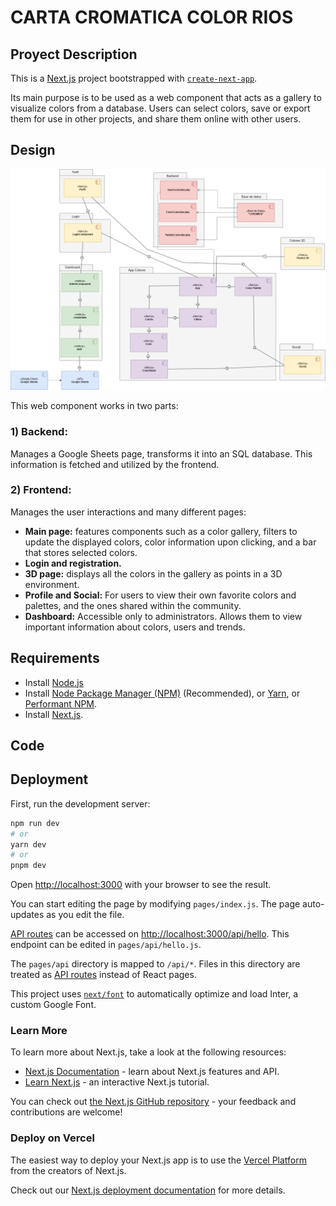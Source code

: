# CARTA CROMATICA COLOR RIOS

## Proyect Description

This is a [Next.js](https://nextjs.org/) project bootstrapped with [`create-next-app`](https://github.com/vercel/next.js/tree/canary/packages/create-next-app).

Its main purpose is to be used as a web component that acts as a gallery to visualize colors from a database. Users can select colors, save or export them for use in other projects, and share them online with other users.

## Design

![](Diagrama_colorrios.png)

This web component works in two parts:

### 1) Backend:

Manages a Google Sheets page, transforms it into an SQL database. This information is fetched and utilized by the frontend.

### 2) Frontend:
Manages the user interactions and many different pages:
- **Main page:** features components such as a color gallery, filters to update the displayed colors, color information upon clicking, and a bar that stores selected colors.
- **Login and registration.**
- **3D page:** displays all the colors in the gallery as points in a 3D environment.
- **Profile and Social:** For users to view their own favorite colors and palettes, and the ones shared within the community.
- **Dashboard:** Accessible only to administrators. Allows them to view important information about colors, users and trends.

## Requirements

- Install [Node.js](https://nodejs.org/en)
- Install [Node Package Manager (NPM)](https://docs.npmjs.com/downloading-and-installing-node-js-and-npm) (Recommended), or [Yarn](), or [Performant NPM](https://pnpm.io/installation).
- Install [Next.js](https://nextjs.org/docs/getting-started/installation).

## Code

## Deployment

First, run the development server:

```bash
npm run dev
# or
yarn dev
# or
pnpm dev
```

Open [http://localhost:3000](http://localhost:3000) with your browser to see the result.

You can start editing the page by modifying `pages/index.js`. The page auto-updates as you edit the file.

[API routes](https://nextjs.org/docs/api-routes/introduction) can be accessed on [http://localhost:3000/api/hello](http://localhost:3000/api/hello). This endpoint can be edited in `pages/api/hello.js`.

The `pages/api` directory is mapped to `/api/*`. Files in this directory are treated as [API routes](https://nextjs.org/docs/api-routes/introduction) instead of React pages.

This project uses [`next/font`](https://nextjs.org/docs/basic-features/font-optimization) to automatically optimize and load Inter, a custom Google Font.

### Learn More

To learn more about Next.js, take a look at the following resources:

- [Next.js Documentation](https://nextjs.org/docs) - learn about Next.js features and API.
- [Learn Next.js](https://nextjs.org/learn) - an interactive Next.js tutorial.

You can check out [the Next.js GitHub repository](https://github.com/vercel/next.js/) - your feedback and contributions are welcome!

### Deploy on Vercel

The easiest way to deploy your Next.js app is to use the [Vercel Platform](https://vercel.com/new?utm_medium=default-template&filter=next.js&utm_source=create-next-app&utm_campaign=create-next-app-readme) from the creators of Next.js.

Check out our [Next.js deployment documentation](https://nextjs.org/docs/deployment) for more details.